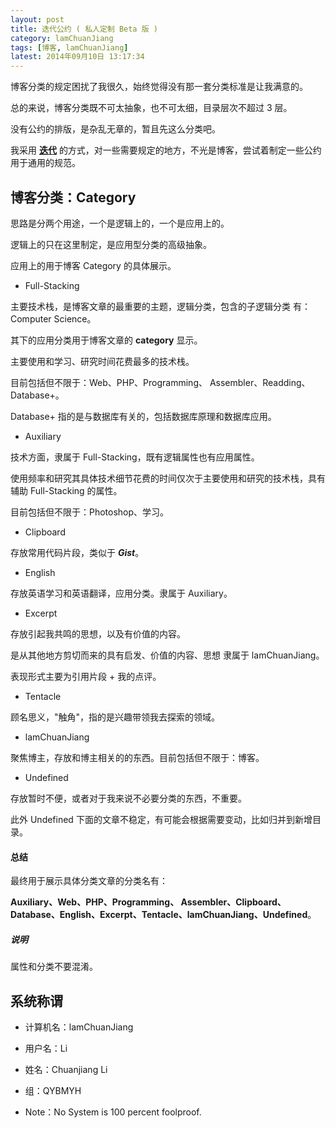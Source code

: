```yaml
---
layout: post
title: 迭代公约 ( 私人定制 Beta 版 )
category: lamChuanJiang
tags: [博客, lamChuanJiang]
latest: 2014年09月10日 13:17:34
---
```


博客分类的规定困扰了我很久，始终觉得没有那一套分类标准是让我满意的。

总的来说，博客分类既不可太抽象，也不可太细，目录层次不超过 3 层。

没有公约的排版，是杂乱无章的，暂且先这么分类吧。

我采用 **[迭代](https://zh.wikipedia.org/zh-cn/%E8%BF%AD%E4%BB%A3)** 的方式，对一些需要规定的地方，不光是博客，尝试着制定一些公约用于通用的规范。

博客分类：Category
-

思路是分两个用途，一个是逻辑上的，一个是应用上的。

逻辑上的只在这里制定，是应用型分类的高级抽象。

应用上的用于博客 Category 的具体展示。

+ Full-Stacking

主要技术栈，是博客文章的最重要的主题，逻辑分类，包含的子逻辑分类 有：Computer Science。

其下的应用分类用于博客文章的 **category** 显示。

主要使用和学习、研究时间花费最多的技术栈。

目前包括但不限于：Web、PHP、Programming、 Assembler、Readding、Database+。

Database+ 指的是与数据库有关的，包括数据库原理和数据库应用。

+ Auxiliary

技术方面，隶属于 Full-Stacking，既有逻辑属性也有应用属性。

使用频率和研究其具体技术细节花费的时间仅次于主要使用和研究的技术栈，具有辅助 Full-Stacking 的属性。

目前包括但不限于：Photoshop、学习。

+ Clipboard

存放常用代码片段，类似于 ***Gist***。

+ English

存放英语学习和英语翻译，应用分类。隶属于 Auxiliary。

+ Excerpt

存放引起我共鸣的思想，以及有价值的内容。

是从其他地方剪切而来的具有启发、价值的内容、思想 隶属于 lamChuanJiang。

表现形式主要为引用片段 + 我的点评。

+ Tentacle

顾名思义，"触角"，指的是兴趣带领我去探索的领域。

+ lamChuanJiang

聚焦博主，存放和博主相关的的东西。目前包括但不限于：博客。

+ Undefined

存放暂时不便，或者对于我来说不必要分类的东西，不重要。

此外 Undefined 下面的文章不稳定，有可能会根据需要变动，比如归并到新增目录。

#### **总结**

最终用于展示具体分类文章的分类名有：

**Auxiliary、Web、PHP、Programming、 Assembler、Clipboard、Database、English、Excerpt、Tentacle、lamChuanJiang、Undefined**。

##### **说明**

属性和分类不要混淆。

系统称谓
-

+ 计算机名：lamChuanJiang

+ 用户名：Li

+ 姓名：Chuanjiang Li

+ 组：QYBMYH

+ Note：No System is 100 percent foolproof.

